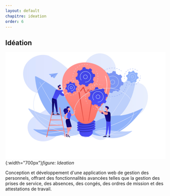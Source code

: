 ```yaml
---
layout: default
chapitre: ideation
order: 6
---
```


## Idéation

![Idéation](./images/ideation.jpg){:width="700px"}*figure: Ideation*

<!-- note -->

Conception et développement d'une application web de gestion des personnels, offrant des fonctionnalités avancées telles que la gestion des prises de service, des absences, des congés, des ordres de mission et des attestations de travail.

<!-- new slide -->
